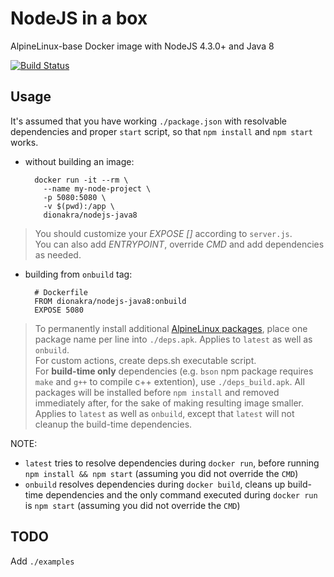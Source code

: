 # NodeJS in a box

AlpineLinux-base Docker image with NodeJS 4.3.0+ and Java 8

[![Build Status](https://travis-ci.org/Dionakra/docker-nodejs-java.svg)](https://travis-ci.org/Dionakra/docker-nodejs-java)

## Usage

It's assumed that you have working `./package.json` with resolvable dependencies and proper `start` script, so that `npm install` and `npm start` works.

- without building an image:

        docker run -it --rm \
          --name my-node-project \
          -p 5080:5080 \
          -v $(pwd):/app \
          dionakra/nodejs-java8

> You should customize your _EXPOSE []_ according to `server.js`.  
> You can also add _ENTRYPOINT_, override _CMD_ and add dependencies as needed.

- building from `onbuild` tag:

        # Dockerfile
        FROM dionakra/nodejs-java8:onbuild
        EXPOSE 5080

> To permanently install additional [AlpineLinux packages](http://pkgs.alpinelinux.org/packages), place one package name per line into `./deps.apk`.
> Applies to `latest` as well as `onbuild`.  
> For custom actions, create deps.sh executable script.  
> For **build-time only** dependencies (e.g. `bson` npm package requires `make` and `g++` to compile c++ extention), use `./deps_build.apk`.
> All packages will be installed before `npm install` and removed immediately after, for the sake of making resulting image smaller.
> Applies to `latest` as well as `onbuild`, except that `latest` will not cleanup the build-time dependencies.

NOTE:
- `latest` tries to resolve dependencies during `docker run`, before running `npm install && npm start` (assuming you did not override the `CMD`)
- `onbuild` resolves dependencies during `docker build`, cleans up build-time dependencies and the only command executed during `docker run` is `npm start` (assuming you did not override the `CMD`) 

## TODO

Add `./examples`
